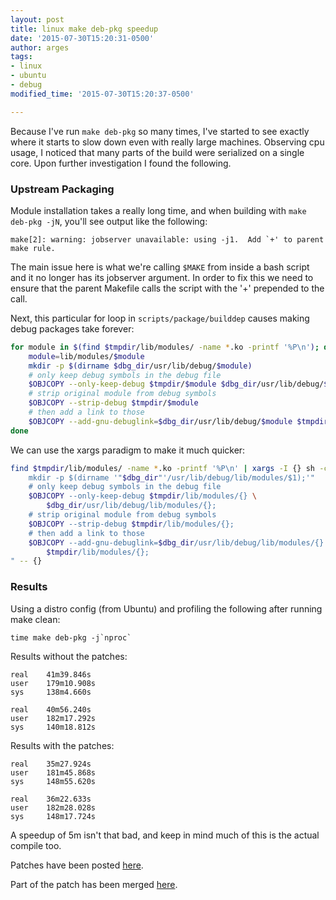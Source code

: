 ```yaml
---
layout: post
title: linux make deb-pkg speedup
date: '2015-07-30T15:20:31-0500'
author: arges
tags:
- linux
- ubuntu
- debug
modified_time: '2015-07-30T15:20:37-0500'

---
```


Because I've run `make deb-pkg` so many times, I've started to see exactly where
it starts to slow down even with really large machines. Observing cpu usage, I
noticed that many parts of the build were serialized on a single core. Upon
further investigation I found the following.

### Upstream Packaging

Module installation takes a really long time, and when building with
`make deb-pkg -jN`, you'll see output like the following:

~~~
make[2]: warning: jobserver unavailable: using -j1.  Add `+' to parent make rule.
~~~

The main issue here is what we're calling `$MAKE` from inside a bash script and
it no longer has its jobserver argument. In order to fix this we need to ensure
that the parent Makefile calls the script with the '+' prepended to the call.

Next, this particular for loop in `scripts/package/builddep` causes making debug
packages take forever:

~~~bash
for module in $(find $tmpdir/lib/modules/ -name *.ko -printf '%P\n'); do
	module=lib/modules/$module                              
	mkdir -p $(dirname $dbg_dir/usr/lib/debug/$module)      
	# only keep debug symbols in the debug file             
	$OBJCOPY --only-keep-debug $tmpdir/$module $dbg_dir/usr/lib/debug/$module
	# strip original module from debug symbols              
	$OBJCOPY --strip-debug $tmpdir/$module                  
	# then add a link to those                              
	$OBJCOPY --add-gnu-debuglink=$dbg_dir/usr/lib/debug/$module $tmpdir/$module
done   
~~~

We can use the xargs paradigm to make it much quicker:

~~~bash
find $tmpdir/lib/modules/ -name *.ko -printf '%P\n' | xargs -I {} sh -c '
	mkdir -p $(dirname '"$dbg_dir"'/usr/lib/debug/lib/modules/$1);'"
	# only keep debug symbols in the debug file
	$OBJCOPY --only-keep-debug $tmpdir/lib/modules/{} \
		$dbg_dir/usr/lib/debug/lib/modules/{};
	# strip original module from debug symbols
	$OBJCOPY --strip-debug $tmpdir/lib/modules/{};
	# then add a link to those
	$OBJCOPY --add-gnu-debuglink=$dbg_dir/usr/lib/debug/lib/modules/{} \
		$tmpdir/lib/modules/{};
" -- {}
~~~

### Results

Using a distro config (from Ubuntu) and profiling the following after running
make clean:

~~~
time make deb-pkg -j`nproc`
~~~

Results without the patches:

~~~
real    41m39.846s 
user    179m10.908s
sys     138m4.660s 

real    40m56.240s 
user    182m17.292s
sys     140m18.812s

~~~

Results with the patches:

~~~
real    35m27.924s     
user    181m45.868s    
sys     148m55.620s    

real    36m22.633s 
user    182m28.028s
sys     148m17.724s

~~~

A speedup of 5m isn't that bad, and keep in mind much of this is the actual
compile too.

Patches have been posted [here][1].

Part of the patch has been merged [here][2].

[1]: https://lkml.org/lkml/2015/4/24/619
[2]: http://www.spinics.net/lists/linux-kbuild/msg11317.html
